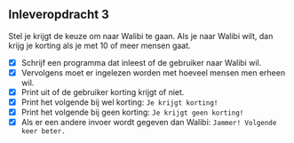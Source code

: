 ## Inleveropdracht 3
Stel je krijgt de keuze om naar Walibi te gaan.
Als je naar Walibi wilt, dan krijg je korting als je met 10 of meer mensen gaat.

- [x] Schrijf een programma dat inleest of de gebruiker naar Walibi wil.
- [x] Vervolgens moet er ingelezen worden met hoeveel mensen men erheen wil.
- [x] Print uit of de gebruiker korting krijgt of niet.
- [x] Print het volgende bij wel korting: ```Je krijgt korting!```
- [x] Print het volgende bij geen korting: ```Je krijgt geen korting!```
- [x] Als er een andere invoer wordt gegeven dan Walibi: ```Jammer! Volgende keer beter.```
